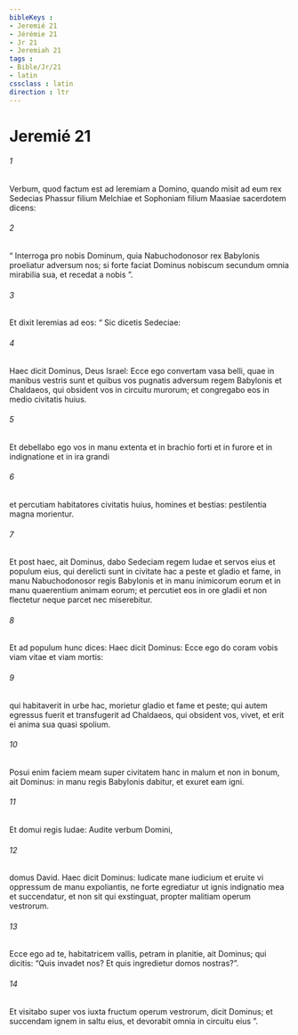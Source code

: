 ```yaml
---
bibleKeys : 
- Jeremié 21
- Jérémie 21
- Jr 21
- Jeremiah 21
tags : 
- Bible/Jr/21
- latin
cssclass : latin
direction : ltr
---
```


# Jeremié 21

###### 1
Verbum, quod factum est ad Ieremiam a Domino, quando misit ad eum rex Sedecias Phassur filium Melchiae et Sophoniam filium Maasiae sacerdotem dicens: 
###### 2
“ Interroga pro nobis Dominum, quia Nabuchodonosor rex Babylonis proeliatur adversum nos; si forte faciat Dominus nobiscum secundum omnia mirabilia sua, et recedat a nobis ”. 
###### 3
Et dixit Ieremias ad eos: “ Sic dicetis Sedeciae: 
###### 4
Haec dicit Dominus, Deus Israel: Ecce ego convertam vasa belli, quae in manibus vestris sunt et quibus vos pugnatis adversum regem Babylonis et Chaldaeos, qui obsident vos in circuitu murorum; et congregabo eos in medio civitatis huius. 
###### 5
Et debellabo ego vos in manu extenta et in brachio forti et in furore et in indignatione et in ira grandi 
###### 6
et percutiam habitatores civitatis huius, homines et bestias: pestilentia magna morientur. 
###### 7
Et post haec, ait Dominus, dabo Sedeciam regem Iudae et servos eius et populum eius, qui derelicti sunt in civitate hac a peste et gladio et fame, in manu Nabuchodonosor regis Babylonis et in manu inimicorum eorum et in manu quaerentium animam eorum; et percutiet eos in ore gladii et non flectetur neque parcet nec miserebitur.
###### 8
Et ad populum hunc dices: Haec dicit Dominus: Ecce ego do coram vobis viam vitae et viam mortis: 
###### 9
qui habitaverit in urbe hac, morietur gladio et fame et peste; qui autem egressus fuerit et transfugerit ad Chaldaeos, qui obsident vos, vivet, et erit ei anima sua quasi spolium. 
###### 10
Posui enim faciem meam super civitatem hanc in malum et non in bonum, ait Dominus: in manu regis Babylonis dabitur, et exuret eam igni.
###### 11
Et domui regis Iudae: Audite verbum Domini,
###### 12
domus David. Haec dicit Dominus: Iudicate mane iudicium et eruite vi oppressum de manu expoliantis, ne forte egrediatur ut ignis indignatio mea et succendatur, et non sit qui exstinguat, propter malitiam operum vestrorum.
###### 13
Ecce ego ad te, habitatricem vallis, petram in planitie, ait Dominus; qui dicitis: “Quis invadet nos? Et quis ingredietur domos nostras?”.
###### 14
Et visitabo super vos iuxta fructum operum vestrorum, dicit Dominus; et succendam ignem in saltu eius, et devorabit omnia in circuitu eius ”.
